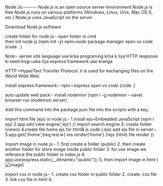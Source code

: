 Node Js:-------
	Node.js is an open source server environment
	Node.js is free
	Node.js runs on various platforms (Windows, Linux, Unix, Mac OS X, etc.)
	Node.js uses JavaScript on the server 

Download Node.js software 

create folder for node js:-
	open folder in cmd  
	then init node js  (npm init -y) npm=node package manager
	open vs code (code . )

Note:- 
server site language use krka programing krna k liya HTTP response ki need hogi uska liya express framework use kranga 

HTTP =HyperText Transfer Protocol. it is used for exchanging files on the World Wide Web.

install express framework:-
	npm i express
	open vs code (code .)


auto update web pack:-
	install nodemon (npm i -g nodemon --save)
	browser run (nodemon server)


Add this command into the package.json file into the scripts with a key,



import html file (ejs) in node js:-
	1.install ejs=Embedded JavaScript (npm i ejs)
	2.app.set('view engine','ejs')   // import search engine
	3. create folder (views)
	4.create file home.ejs for html& js code (.ejs)
add ejs file in server:-
	5.app.get('/home',(req,res)=>{
    		res.render('home')    //ejs (html) file render
	   })




import image in node js:-
	1. first create a folder (public)
	2. then create another folder for store image inside public folder
	3. for use image we referance the public folder in index.js
	4. app.use(express.static(__dirname+"/public"));
	5. then import image in html (<img src="image/image.png" alt="image"/>)


import css in node js:-
	1. create css folder in public folder 
	2. create .css file  
	3. link css file in html 
	4. <link rel="stylesheet" href="/css/style.css"/>  
